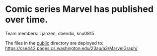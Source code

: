 # Comic series Marvel has published over time.

Team members:
Ljanzen, cbendix, knu0815

The files in the [public](/public) directory are deployed to: https://cse442.pages.cs.washington.edu/23au/a3/MarvelGraph/
